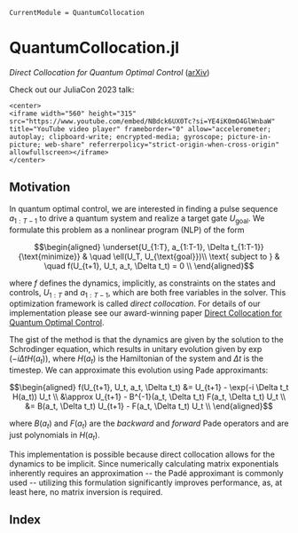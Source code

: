 ```@meta
CurrentModule = QuantumCollocation
```

# QuantumCollocation.jl

*Direct Collocation for Quantum Optimal Control* ([arXiv](https://arxiv.org/abs/2305.03261))

Check out our JuliaCon 2023 talk:

```@raw html
<center>
<iframe width="560" height="315" src="https://www.youtube.com/embed/NBdck6UX0Tc?si=YE4iK0mO4GlWnbaW" title="YouTube video player" frameborder="0" allow="accelerometer; autoplay; clipboard-write; encrypted-media; gyroscope; picture-in-picture; web-share" referrerpolicy="strict-origin-when-cross-origin" allowfullscreen></iframe>
</center>
```

## Motivation

In quantum optimal control, we are interested in finding a pulse sequence $a_{1:T-1}$ to drive a quantum system and realize a target gate $U_{\text{goal}}$. We formulate this problem as a nonlinear program (NLP) of the form

```math
\begin{aligned}
\underset{U_{1:T}, a_{1:T-1}, \Delta t_{1:T-1}}{\text{minimize}} & \quad \ell(U_T, U_{\text{goal}})\\
\text{ subject to } & \quad f(U_{t+1}, U_t, a_t, \Delta t_t) = 0 \\
\end{aligned}
```

where $f$ defines the dynamics, implicitly, as constraints on the states and controls, $U_{1:T}$ and $a_{1:T-1}$, which are both free variables in the solver. This optimization framework is called *direct collocation*.  For details of our implementation please see our award-winning paper [Direct Collocation for Quantum Optimal Control](https://arxiv.org/abs/2305.03261).

The gist of the method is that the dynamics are given by the solution to the Schrodinger equation, which results in unitary evolution given by $\exp(-i \Delta t H(a_t))$, where $H(a_t)$ is the Hamiltonian of the system and $\Delta t$ is the timestep.  We can approximate this evolution using Pade approximants:

```math
\begin{aligned}
f(U_{t+1}, U_t, a_t, \Delta t_t) &= U_{t+1} - \exp(-i \Delta t_t H(a_t)) U_t \\
&\approx U_{t+1} - B^{-1}(a_t, \Delta t_t) F(a_t, \Delta t_t) U_t \\
&= B(a_t, \Delta t_t) U_{t+1} - F(a_t, \Delta t_t) U_t \\
\end{aligned}
```

where $B(a_t)$ and $F(a_t)$ are the *backward* and *forward* Pade operators and are just polynomials in $H(a_t)$. 

This implementation is possible because direct collocation allows for the dynamics to be implicit. Since numerically calculating matrix exponentials inherently requires an approximation -- the Padé approximant is commonly used -- utilizing this formulation significantly improves performance, as, at least here, no matrix inversion is required.


## Index

```@index
```

